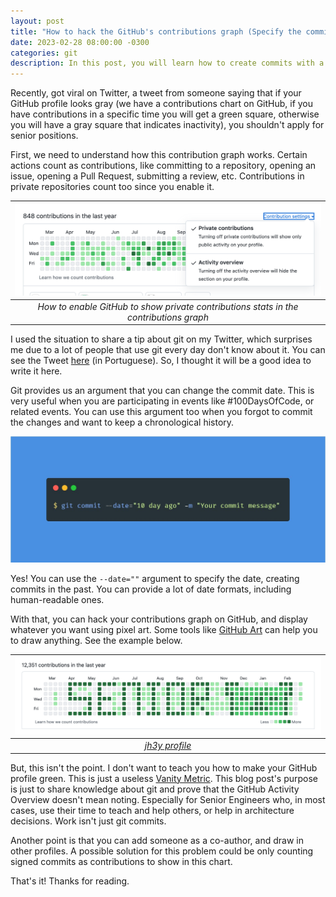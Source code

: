 ```yaml
---
layout: post
title: "How to hack the GitHub's contributions graph (Specify the commit date)"
date: 2023-02-28 08:00:00 -0300
categories: git 
description: In this post, you will learn how to create commits with a past date, and why you shouldn't think that the GitHub contributions graph means something.
---
```


Recently, got viral on Twitter, a tweet from someone saying that if your GitHub profile looks gray (we have a contributions chart on GitHub, if you have contributions in a specific time you will get a green square, otherwise you will have a gray square that indicates inactivity), you shouldn't apply for senior positions.

First, we need to understand how this contribution graph works. Certain actions count as contributions, like committing to a repository, opening an issue, opening a Pull Request, submitting a review, etc. Contributions in private repositories count too since you enable it.

| ![Enable private contributions displaying on contributions graph](../assets/git-commit-date/activity-overview-options.png) | 
|:--:| 
| *How to enable GitHub to show private contributions stats in the contributions graph* |


I used the situation to share a tip about git on my Twitter, which surprises me due to a lot of people that use git every day don't know about it. You can see the Tweet [here](https://twitter.com/garaujodev/status/1630244938737938432) (in Portuguese). So, I thought it will be a good idea to write it here.

Git provides us an argument that you can change the commit date. This is very useful when you are participating in events like #100DaysOfCode, or related events. You can use this argument too when you forgot to commit the changes and want to keep a chronological history.

![image](../assets/git-commit-date/git-commit-with-date.jpeg)

Yes! You can use the `--date=""` argument to specify the date, creating commits in the past. You can provide a lot of date formats, including human-readable ones.

With that, you can hack your contributions graph on GitHub, and display whatever you want using pixel art. Some tools like [GitHub Art](https://github-art.com/) can help you to draw anything. See the example below.

| ![jh3y profile](../assets/git-commit-date/jh3y-profile.png) | 
|:--:| 
| *[jh3y profile](https://github.com/jh3y)* |

But, this isn't the point. I don't want to teach you how to make your GitHub profile green. This is just a useless [Vanity Metric](https://www.productplan.com/glossary/vanity-metrics/). This blog post's purpose is just to share knowledge about git and prove that the GitHub Activity Overview doesn't mean noting. Especially for Senior Engineers who, in most cases, use their time to teach and help others, or help in architecture decisions. Work isn't just git commits.

Another point is that you can add someone as a co-author, and draw in other profiles. A possible solution for this problem could be only counting signed commits as contributions to show in this chart.

That's it! Thanks for reading.
